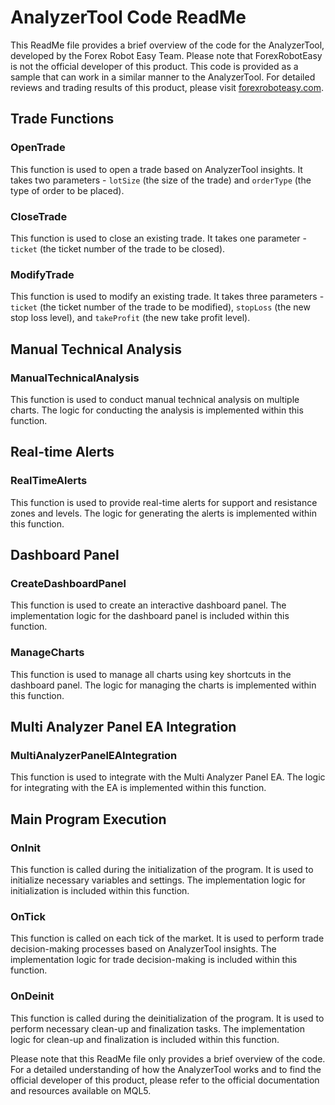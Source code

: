 # AnalyzerTool Code ReadMe

This ReadMe file provides a brief overview of the code for the AnalyzerTool, developed by the Forex Robot Easy Team. Please note that ForexRobotEasy is not the official developer of this product. This code is provided as a sample that can work in a similar manner to the AnalyzerTool. For detailed reviews and trading results of this product, please visit [forexroboteasy.com](https://forexroboteasy.com/forex-robot-review/analyzertool-forex-software-review-optimize-trading-with-alerts-dashboard/).

## Trade Functions

### OpenTrade
This function is used to open a trade based on AnalyzerTool insights. It takes two parameters - `lotSize` (the size of the trade) and `orderType` (the type of order to be placed).

### CloseTrade
This function is used to close an existing trade. It takes one parameter - `ticket` (the ticket number of the trade to be closed).

### ModifyTrade
This function is used to modify an existing trade. It takes three parameters - `ticket` (the ticket number of the trade to be modified), `stopLoss` (the new stop loss level), and `takeProfit` (the new take profit level).

## Manual Technical Analysis

### ManualTechnicalAnalysis
This function is used to conduct manual technical analysis on multiple charts. The logic for conducting the analysis is implemented within this function.

## Real-time Alerts

### RealTimeAlerts
This function is used to provide real-time alerts for support and resistance zones and levels. The logic for generating the alerts is implemented within this function.

## Dashboard Panel

### CreateDashboardPanel
This function is used to create an interactive dashboard panel. The implementation logic for the dashboard panel is included within this function.

### ManageCharts
This function is used to manage all charts using key shortcuts in the dashboard panel. The logic for managing the charts is implemented within this function.

## Multi Analyzer Panel EA Integration

### MultiAnalyzerPanelEAIntegration
This function is used to integrate with the Multi Analyzer Panel EA. The logic for integrating with the EA is implemented within this function.

## Main Program Execution

### OnInit
This function is called during the initialization of the program. It is used to initialize necessary variables and settings. The implementation logic for initialization is included within this function.

### OnTick
This function is called on each tick of the market. It is used to perform trade decision-making processes based on AnalyzerTool insights. The implementation logic for trade decision-making is included within this function.

### OnDeinit
This function is called during the deinitialization of the program. It is used to perform necessary clean-up and finalization tasks. The implementation logic for clean-up and finalization is included within this function.

Please note that this ReadMe file only provides a brief overview of the code. For a detailed understanding of how the AnalyzerTool works and to find the official developer of this product, please refer to the official documentation and resources available on MQL5.
